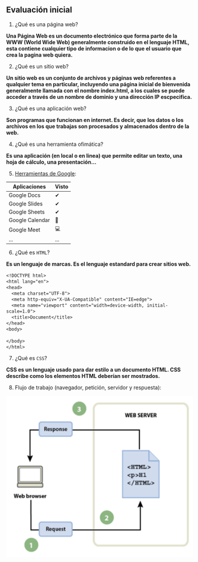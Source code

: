 #

## Evaluación inicial

1. ¿Qué es una página web?
   
**Una Página Web es un documento electrónico que forma parte de la WWW (World Wide Web) generalmente construido en el lenguaje HTML, esta contiene cualquier tipo de informacion o de lo que el usuario que crea la pagina web quiera.**

2. ¿Qué es un sitio web?

**Un sitio web es un conjunto de archivos y páginas web referentes a qualquier tema en particular, incluyendo una página inicial de bienvenida generalmente llamada con el nombre index.html, a los cuales se puede acceder a través de un nombre de dominio y una dirección IP escpecifica.**

3. ¿Qué es una aplicación web?

**Son programas que funcionan en internet. Es decir, que los datos o los archivos en los que trabajas son procesados y almacenados dentro de la web.**

4. ¿Qué es una herramienta ofimática?

**Es una aplicación (en local o en linea) que permite editar un texto, una hoja de cálculo, una presentación...**

5. [Herramientas de Google](https://www.google.com/intl/es-419/chrome/browser-tools/):

  | Aplicaciones | Visto |
  | ----------- | ----------- |
  | Google Docs | ✔ |
  | Google Slides | ✔ |
  | Google Sheets | ✔ |
  | Google Calendar | 📅 |
  | Google Meet | 💻 |
  | ... | ... |

6. ¿Qué es `HTML`?

**Es un lenguaje de marcas. Es el lenguaje estandard para crear sitios web.**
  
  ```
<!DOCTYPE html>
<html lang="en">
<head>
    <meta charset="UTF-8">
    <meta http-equiv="X-UA-Compatible" content="IE=edge">
    <meta name="viewport" content="width=device-width, initial-scale=1.0">
    <title>Document</title>
</head>
<body>
    
</body>
</html>
  ```
7. ¿Qué es `CSS`?

 **CSS es un lenguaje usado para dar estilo a un documento HTML. CSS describe como los
elementos HTML deberían ser mostrados.**

8. Flujo de trabajo (navegador, petición, servidor y respuesta):

![Imagen](./Imagen.PNG "Imagen de Flujo de trabajo")
